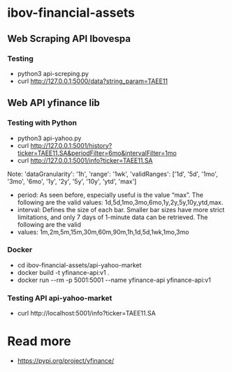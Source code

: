 # ibov-financial-assets

## Web Scraping API Ibovespa

### Testing
- python3 api-screping.py
- curl http://127.0.0.1:5000/data?string_param=TAEE11


## Web API yfinance lib

### Testing with Python
- python3 api-yahoo.py
- curl http://127.0.0.1:5001/history?ticker=TAEE11.SA&periodFilter=6mo&intervalFilter=1mo
- curl http://127.0.0.1:5001/info?ticker=TAEE11.SA

Note: 'dataGranularity': '1h', 'range': '1wk', 'validRanges': ['1d', '5d', '1mo', '3mo', '6mo', '1y', '2y', '5y', '10y', 'ytd', 'max']

- period: As seen before, especially useful is the value “max”. The following are the valid values: 1d,5d,1mo,3mo,6mo,1y,2y,5y,10y,ytd,max.
- interval: Defines the size of each bar. Smaller bar sizes have more strict limitations, and only 7 days of 1-minute data can be retrieved. The following are the valid
- values: 1m,2m,5m,15m,30m,60m,90m,1h,1d,5d,1wk,1mo,3mo

### Docker
 - cd ibov-financial-assets/api-yahoo-market
 - docker build -t yfinance-api:v1 .
 - docker run --rm -p 5001:5001 --name yfinance-api yfinance-api:v1

### Testing API api-yahoo-market
 - curl http://localhost:5001/info?ticker=TAEE11.SA

# Read more
 - https://pypi.org/project/yfinance/